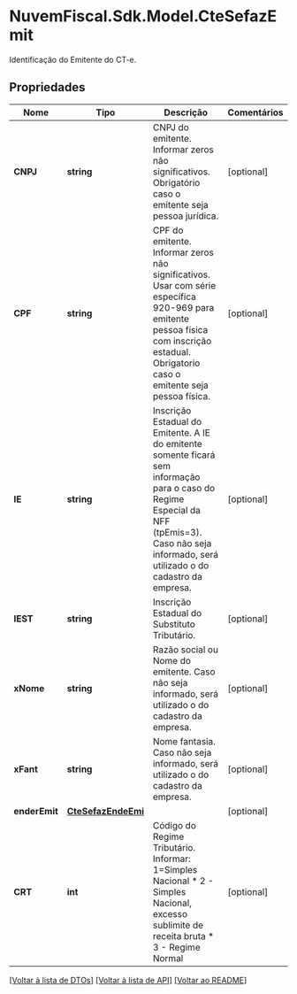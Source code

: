 # NuvemFiscal.Sdk.Model.CteSefazEmit
Identificação do Emitente do CT-e.

## Propriedades

Nome | Tipo | Descrição | Comentários
------------ | ------------- | ------------- | -------------
**CNPJ** | **string** | CNPJ do emitente.  Informar zeros não significativos.  Obrigatório caso o emitente seja pessoa jurídica. | [optional] 
**CPF** | **string** | CPF do emitente.  Informar zeros não significativos.  Usar com série específica 920-969 para emitente pessoa física com inscrição estadual.  Obrigatorio caso o emitente seja pessoa física. | [optional] 
**IE** | **string** | Inscrição Estadual do Emitente.  A IE do emitente somente ficará sem informação para o caso do Regime Especial da NFF (tpEmis&#x3D;3).  Caso não seja informado, será utilizado o do cadastro da empresa. | [optional] 
**IEST** | **string** | Inscrição Estadual do Substituto Tributário. | [optional] 
**xNome** | **string** | Razão social ou Nome do emitente.  Caso não seja informado, será utilizado o do cadastro da empresa. | [optional] 
**xFant** | **string** | Nome fantasia.  Caso não seja informado, será utilizado o do cadastro da empresa. | [optional] 
**enderEmit** | [**CteSefazEndeEmi**](CteSefazEndeEmi.md) |  | [optional] 
**CRT** | **int** | Código do Regime Tributário.  Informar: 1&#x3D;Simples Nacional  * 2 - Simples Nacional, excesso sublimite de receita bruta  * 3 - Regime Normal | [optional] 

[[Voltar à lista de DTOs]](../README.md#documentation-for-models) [[Voltar à lista de API]](../README.md#documentation-for-api-endpoints) [[Voltar ao README]](../README.md)

